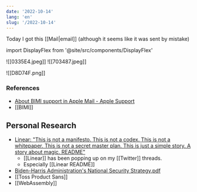 ```yaml
---
date: '2022-10-14'
lang: 'en'
slug: '/2022-10-14'
---
```


Today I got this [[Mail|email]] (although it seems like it was sent by mistake)

import DisplayFlex from '@site/src/components/DisplayFlex'

<DisplayFlex>

![[0335E4.jpeg]]
![[703487.jpeg]]

</DisplayFlex>

![[D8D74F.png]]

### References

- [About BIMI support in Apple Mail - Apple Support](https://support.apple.com/en-us/HT213155)
- [[BIMI]]

## Personal Research

- [Linear: "This is not a manifesto. This is not a codex. This is not a whitepaper. This is not a secret master plan. This is just a simple story. A story about magic. README"](https://twitter.com/linear/status/1504485344355381254)
  - [[Linear]] has been popping up on my [[Twitter]] threads.
  - Especially [[Linear README]]
- [Biden-Harris Administration's National Security Strategy.pdf](https://www.whitehouse.gov/wp-content/uploads/2022/10/Biden-Harris-Administrations-National-Security-Strategy-10.2022.pdf)
- [[Toss Product Sans]]
- [[WebAssembly]]
